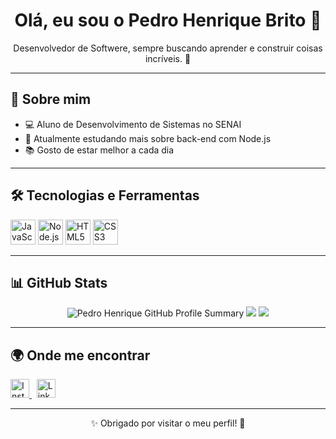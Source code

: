 <h1 align="center">Olá, eu sou o Pedro Henrique Brito 👋</h1>

<p align="center">
  Desenvolvedor de Softwere, sempre buscando aprender e construir coisas incríveis. 🚀
</p>

---

## 🧠 Sobre mim

- 💻 Aluno de Desenvolvimento de Sistemas no SENAI
- 🎯 Atualmente estudando mais sobre back-end com Node.js  
- 📚 Gosto de estar melhor a cada dia

---

## 🛠️ Tecnologias e Ferramentas

<p align="left">
  <img src="https://cdn.jsdelivr.net/gh/devicons/devicon/icons/javascript/javascript-original.svg" alt="JavaScript" width="40" height="40"/>
  <img src="https://cdn.jsdelivr.net/gh/devicons/devicon/icons/nodejs/nodejs-original.svg" alt="Node.js" width="40" height="40"/>
  <img src="https://cdn.jsdelivr.net/gh/devicons/devicon/icons/html5/html5-original.svg" alt="HTML5" width="40" height="40"/>
  <img src="https://cdn.jsdelivr.net/gh/devicons/devicon/icons/css3/css3-original.svg" alt="CSS3" width="40" height="40"/>
</p>

---

## 📊 GitHub Stats

<div align="center">

<!-- GitHub Profile Rank Card -->
<img src="https://github-profile-summary-cards.vercel.app/api/cards/profile-details?username=PedrohBrito&theme=github_dark" alt="Pedro Henrique GitHub Profile Summary"/>

<!-- Top linguagens -->
<img src="https://github-readme-stats.vercel.app/api/top-langs/?username=PedrohBrito&layout=compact&langs_count=8&theme=github_dark"/>

<!-- Streaks -->
<img src="https://github-readme-streak-stats.herokuapp.com/?user=PedrohBrito&theme=github-dark&hide_border=false"/>

</div>

---

## 🌍 Onde me encontrar

<p align="left">
  <a href="https://www.instagram.com/_phbritoo/" target="_blank" rel="noopener noreferrer">
    <img src="https://raw.githubusercontent.com/danielcranney/readme-generator/main/public/icons/socials/instagram.svg" alt="Instagram" width="30" height="30" />
  </a>
  &nbsp;
  <a href="https://www.linkedin.com/in/pedrobritocunha/" target="_blank" rel="noopener noreferrer">
    <img src="https://raw.githubusercontent.com/danielcranney/readme-generator/main/public/icons/socials/linkedin.svg" alt="LinkedIn" width="30" height="30" />
  </a>
</p>

---

<p align="center">
  ✨ Obrigado por visitar o meu perfil! 🚀
</p>
